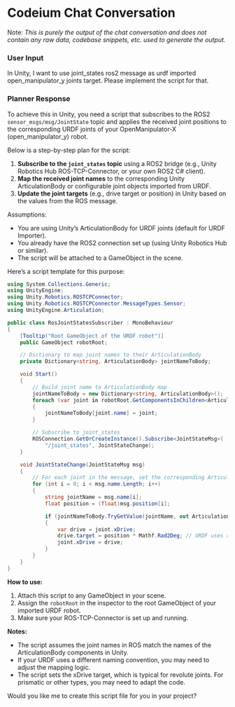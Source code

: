 # Codeium Chat Conversation

  Note: _This is purely the output of the chat conversation and does not contain any raw data, codebase snippets, etc. used to generate the output._

  ### User Input

In Unity, I want to use joint_states ros2 message as urdf imported open_manipulator_y joints target. Please implement the script for that.

### Planner Response

To achieve this in Unity, you need a script that subscribes to the ROS2 `sensor_msgs/msg/JointState` topic and applies the received joint positions to the corresponding URDF joints of your OpenManipulator-X (open_manipulator_y) robot.

Below is a step-by-step plan for the script:

1. **Subscribe to the `joint_states` topic** using a ROS2 bridge (e.g., Unity Robotics Hub ROS-TCP-Connector, or your own ROS2 C# client).
2. **Map the received joint names** to the corresponding Unity ArticulationBody or configurable joint objects imported from URDF.
3. **Update the joint targets** (e.g., drive target or position) in Unity based on the values from the ROS message.

Assumptions:
- You are using Unity’s ArticulationBody for URDF joints (default for URDF Importer).
- You already have the ROS2 connection set up (using Unity Robotics Hub or similar).
- The script will be attached to a GameObject in the scene.

Here’s a script template for this purpose:

```csharp
using System.Collections.Generic;
using UnityEngine;
using Unity.Robotics.ROSTCPConnector;
using Unity.Robotics.ROSTCPConnector.MessageTypes.Sensor;
using UnityEngine.Articulation;

public class RosJointStatesSubscriber : MonoBehaviour
{
    [Tooltip("Root GameObject of the URDF robot")]
    public GameObject robotRoot;

    // Dictionary to map joint names to their ArticulationBody
    private Dictionary<string, ArticulationBody> jointNameToBody;

    void Start()
    {
        // Build joint name to ArticulationBody map
        jointNameToBody = new Dictionary<string, ArticulationBody>();
        foreach (var joint in robotRoot.GetComponentsInChildren<ArticulationBody>())
        {
            jointNameToBody[joint.name] = joint;
        }

        // Subscribe to joint_states
        ROSConnection.GetOrCreateInstance().Subscribe<JointStateMsg>(
            "/joint_states", JointStateChange);
    }

    void JointStateChange(JointStateMsg msg)
    {
        // For each joint in the message, set the corresponding ArticulationBody's target
        for (int i = 0; i < msg.name.Length; i++)
        {
            string jointName = msg.name[i];
            float position = (float)msg.position[i];

            if (jointNameToBody.TryGetValue(jointName, out ArticulationBody joint))
            {
                var drive = joint.xDrive;
                drive.target = position * Mathf.Rad2Deg; // URDF uses radians, Unity uses degrees
                joint.xDrive = drive;
            }
        }
    }
}
```

**How to use:**
1. Attach this script to any GameObject in your scene.
2. Assign the `robotRoot` in the inspector to the root GameObject of your imported URDF robot.
3. Make sure your ROS-TCP-Connector is set up and running.

**Notes:**
- The script assumes the joint names in ROS match the names of the ArticulationBody components in Unity.
- If your URDF uses a different naming convention, you may need to adjust the mapping logic.
- The script sets the xDrive target, which is typical for revolute joints. For prismatic or other types, you may need to adapt the code.

Would you like me to create this script file for you in your project?